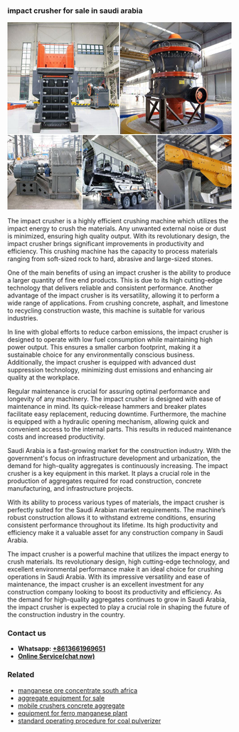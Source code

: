 <h3>impact crusher for sale in saudi arabia</h3><img src='1704951873.jpg' alt=''><p>The impact crusher is a highly efficient crushing machine which utilizes the impact energy to crush the materials. Any unwanted external noise or dust is minimized, ensuring high quality output. With its revolutionary design, the impact crusher brings significant improvements in productivity and efficiency. This crushing machine has the capacity to process materials ranging from soft-sized rock to hard, abrasive and large-sized stones.</p><p>One of the main benefits of using an impact crusher is the ability to produce a larger quantity of fine end products. This is due to its high cutting-edge technology that delivers reliable and consistent performance. Another advantage of the impact crusher is its versatility, allowing it to perform a wide range of applications. From crushing concrete, asphalt, and limestone to recycling construction waste, this machine is suitable for various industries.</p><p>In line with global efforts to reduce carbon emissions, the impact crusher is designed to operate with low fuel consumption while maintaining high power output. This ensures a smaller carbon footprint, making it a sustainable choice for any environmentally conscious business. Additionally, the impact crusher is equipped with advanced dust suppression technology, minimizing dust emissions and enhancing air quality at the workplace.</p><p>Regular maintenance is crucial for assuring optimal performance and longevity of any machinery. The impact crusher is designed with ease of maintenance in mind. Its quick-release hammers and breaker plates facilitate easy replacement, reducing downtime. Furthermore, the machine is equipped with a hydraulic opening mechanism, allowing quick and convenient access to the internal parts. This results in reduced maintenance costs and increased productivity.</p><p>Saudi Arabia is a fast-growing market for the construction industry. With the government's focus on infrastructure development and urbanization, the demand for high-quality aggregates is continuously increasing. The impact crusher is a key equipment in this market. It plays a crucial role in the production of aggregates required for road construction, concrete manufacturing, and infrastructure projects.</p><p>With its ability to process various types of materials, the impact crusher is perfectly suited for the Saudi Arabian market requirements. The machine’s robust construction allows it to withstand extreme conditions, ensuring consistent performance throughout its lifetime. Its high productivity and efficiency make it a valuable asset for any construction company in Saudi Arabia.</p><p>The impact crusher is a powerful machine that utilizes the impact energy to crush materials. Its revolutionary design, high cutting-edge technology, and excellent environmental performance make it an ideal choice for crushing operations in Saudi Arabia. With its impressive versatility and ease of maintenance, the impact crusher is an excellent investment for any construction company looking to boost its productivity and efficiency. As the demand for high-quality aggregates continues to grow in Saudi Arabia, the impact crusher is expected to play a crucial role in shaping the future of the construction industry in the country.</p><h3>Contact us</h3><ul><li><strong>Whatsapp:&nbsp;<a href="https://wa.me/8613661969651">+8613661969651</a></strong></li><li><a href="https://swt.shibang-china.com/?git&amp;zhl&amp;impact crusher for sale in saudi arabia"><strong>Online Service(chat now)</strong></a></li></ul><h3>Related</h3><ul><li><a href='manganese ore concentrate south africa.md'>manganese ore concentrate south africa</a></li><li><a href='aggregate equipment for sale.md'>aggregate equipment for sale</a></li><li><a href='mobile crushers concrete aggregate.md'>mobile crushers concrete aggregate</a></li><li><a href='equipment for ferro manganese plant.md'>equipment for ferro manganese plant</a></li><li><a href='standard operating procedure for coal pulverizer.md'>standard operating procedure for coal pulverizer</a></li></ul>